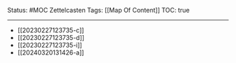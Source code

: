 Status: #MOC
Zettelcasten Tags: [[Map Of Content]]
TOC: true

---

- [[20230227123735-c]]
- [[20230227123735-d]]
- [[20230227123735-i]]
- [[20240320131426-a]]
